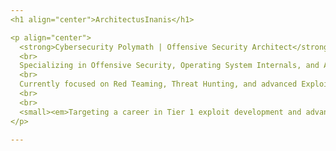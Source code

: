 ```yaml
---
<h1 align="center">ArchitectusInanis</h1>

<p align="center">
  <strong>Cybersecurity Polymath | Offensive Security Architect</strong>
  <br>
  Specializing in Offensive Security, Operating System Internals, and AI-driven tooling.
  <br>
  Currently focused on Red Teaming, Threat Hunting, and advanced Exploit Development.
  <br>
  <br>
  <small><em>Targeting a career in Tier 1 exploit development and advanced penetration testing with organizations like Mandiant FLARE, Apple SEAR, or Google's Project Zero.</em></small>
</p>

---
```

